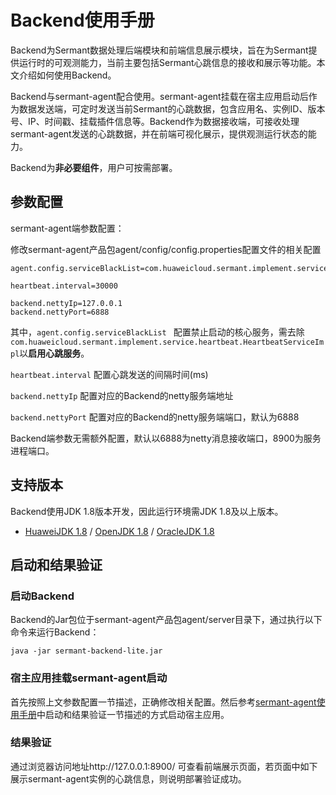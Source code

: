 # Backend使用手册

Backend为Sermant数据处理后端模块和前端信息展示模块，旨在为Sermant提供运行时的可观测能力，当前主要包括Sermant心跳信息的接收和展示等功能。本文介绍如何使用Backend。

Backend与sermant-agent配合使用。sermant-agent挂载在宿主应用启动后作为数据发送端，可定时发送当前Sermant的心跳数据，包含应用名、实例ID、版本号、IP、时间戳、挂载插件信息等。Backend作为数据接收端，可接收处理sermant-agent发送的心跳数据，并在前端可视化展示，提供观测运行状态的能力。

Backend为**非必要组件**，用户可按需部署。

## 参数配置

sermant-agent端参数配置：

修改sermant-agent产品包agent/config/config.properties配置文件的相关配置

```properties
agent.config.serviceBlackList=com.huaweicloud.sermant.implement.service.tracing.TracingServiceImpl

heartbeat.interval=30000

backend.nettyIp=127.0.0.1
backend.nettyPort=6888
```

其中，`agent.config.serviceBlackList ` 配置禁止启动的核心服务，需去除`com.huaweicloud.sermant.implement.service.heartbeat.HeartbeatServiceImpl`以**启用心跳服务**。

`heartbeat.interval` 配置心跳发送的间隔时间(ms)

`backend.nettyIp` 配置对应的Backend的netty服务端地址

`backend.nettyPort` 配置对应的Backend的netty服务端端口，默认为6888

Backend端参数无需额外配置，默认以6888为netty消息接收端口，8900为服务进程端口。

## 支持版本

Backend使用JDK 1.8版本开发，因此运行环境需JDK 1.8及以上版本。

- [HuaweiJDK 1.8](https://gitee.com/openeuler/bishengjdk-8) / [OpenJDK 1.8](https://github.com/openjdk/jdk) / [OracleJDK 1.8](https://www.oracle.com/java/technologies/downloads/)

## 启动和结果验证

### 启动Backend

Backend的Jar包位于sermant-agent产品包agent/server目录下，通过执行以下命令来运行Backend：

```shell
java -jar sermant-backend-lite.jar
```

### 宿主应用挂载sermant-agent启动

首先按照上文参数配置一节描述，正确修改相关配置。然后参考[sermant-agent使用手册](sermant-agent.md)中启动和结果验证一节描述的方式启动宿主应用。

### 结果验证

通过浏览器访问地址http://127.0.0.1:8900/ 可查看前端展示页面，若页面中如下展示sermant-agent实例的心跳信息，则说明部署验证成功。

<MyImage src="/docs-img/backend.png"></MyImage>
